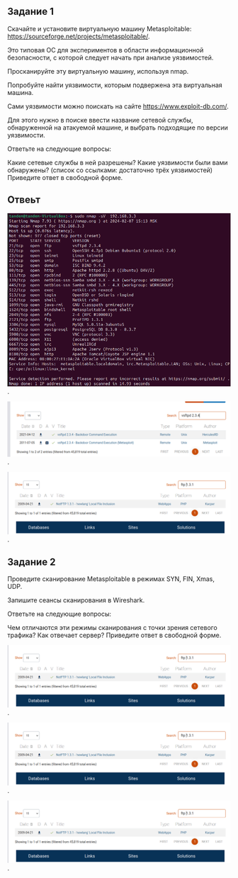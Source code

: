 ## Задание 1
Скачайте и установите виртуальную машину Metasploitable: https://sourceforge.net/projects/metasploitable/.

Это типовая ОС для экспериментов в области информационной безопасности, с которой следует начать при анализе уязвимостей.

Просканируйте эту виртуальную машину, используя nmap.

Попробуйте найти уязвимости, которым подвержена эта виртуальная машина.

Сами уязвимости можно поискать на сайте https://www.exploit-db.com/.

Для этого нужно в поиске ввести название сетевой службы, обнаруженной на атакуемой машине, и выбрать подходящие по версии уязвимости.

Ответьте на следующие вопросы:

Какие сетевые службы в ней разрешены?
Какие уязвимости были вами обнаружены? (список со ссылками: достаточно трёх уязвимостей)
Приведите ответ в свободной форме.

## Отвеьт

![скрин](https://github.com/MalovAleksey/DZ/blob/main/ИБ/2024-02-07_15-47-37.png).

![скрин](https://github.com/MalovAleksey/DZ/blob/main/ИБ/2024-02-07_15-16-34.png).

![скрин](https://github.com/MalovAleksey/DZ/blob/main/ИБ/2024-02-07_15-19-45.png).

## Задание 2
Проведите сканирование Metasploitable в режимах SYN, FIN, Xmas, UDP.

Запишите сеансы сканирования в Wireshark.

Ответьте на следующие вопросы:

Чем отличаются эти режимы сканирования с точки зрения сетевого трафика?
Как отвечает сервер?
Приведите ответ в свободной форме.

![скрин](https://github.com/MalovAleksey/DZ/blob/main/ИБ/2024-02-07_15-19-45.png).

![скрин](https://github.com/MalovAleksey/DZ/blob/main/ИБ/2024-02-07_15-19-45.png).

![скрин](https://github.com/MalovAleksey/DZ/blob/main/ИБ/2024-02-07_15-19-45.png).
